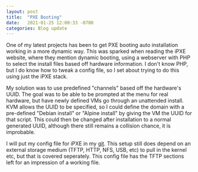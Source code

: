 ```yaml
---
layout: post
title:  "PXE Booting"
date:   2021-01-25 12:00:33 -0700
categories: Blog update 
---
```


One of my latest projects has been to get PXE booting auto installation working in a more dynamic way. This was sparked when reading the iPXE website, where they mention dynamic booting, using a webserver with PHP to select the install files based off hardware information. I don't know PHP, but I do know how to tweak a config file, so I set about trying to do this using just the iPXE stack.

My solution was to use predefined "channels" based off the hardware's UUID. The goal was to be able to be prompted at the menu for real hardware, but have newly defined VMs go through an unattended install. KVM allows the UUID to be specified, so I could define the domain with a pre-defined "Debian install" or "Alpine install" by giving the VM the UUID for that script. This could then be changed after installation to a normal generated UUID, although there still remains a collision chance, it is improbable. 

I will put my config file for iPXE in my [git](https://git.bootingup.net). This setup still does depend on an external storage medium (TFTP, HTTP, NFS, USB, etc) to pull in the kernel etc, but that is covered seperately. This config file has the TFTP sections left for an impression of a working file. 
